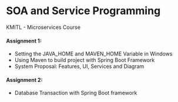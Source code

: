 # SOA and Service Programming
KMITL - Microservices Course

#### Assignment 1:

* Setting the JAVA_HOME and MAVEN_HOME Variable in Windows
* Using Maven to build project with Spring Boot Framework
* System Proposal: Features, UI, Services and Diagram

#### Assignment 2:

* Database Transaction with Spring Boot framework
